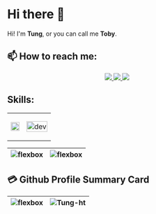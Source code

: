 # Hi there 👋
Hi! I'm **Tung**, or you can call me **Toby**.<br>
<!-- A computer science engineer from [HANOI University of Science and Technology](https://en.hust.edu.vn/) - Vietnam -->
## 📫 How to reach me:

<p align="center">
  <a href="https://www.facebook.com/tung.hoangtho" alt="Facebook">
    <img src="https://img.icons8.com/fluent/48/000000/facebook-new.png" target="_blank" />
  </a>
  <a href="https://github.com/Tung-ht" alt="Github">
    <img src="https://img.icons8.com/fluent/48/000000/github.png"/>
  </a> 
  <a href="mailto:tunght.100700@gmail.com" alt="Email">
    <img src="https://img.icons8.com/fluent/48/000000/mailing.png"/>
  </a>
</p>

## Skills:
<p align="center">

</p>

<table style="width:100%;">
  <tr>
    <td>
      <img src="https://github-readme-stats.vercel.app/api/top-langs/?username=Tung-ht&bg_color=FFFFFF00&text_color=179fa3&layout=compact&hide=CSS&langs_count=10&custom_title=Most-Used-Languages%" alt="" width="100%"/>
    </td>
    <td>
      <p align="center"> 
        <img src="https://cdn.dribbble.com/users/1059583/screenshots/4171367/coding-freak.gif" alt="dev" width="100%"/>
      </p>
    </td>
  </tr>
</table>

| <img src="https://github-readme-stats.vercel.app/api?username=Tung-ht&show_icons=true&theme=buefy" alt="flexbox" />  | <img src="https://github-readme-stats.vercel.app/api/top-langs/?username=Tung-ht&layout=compact&hide=html&theme=buefy" alt="flexbox" /> |
| ------------- | ------------- |

## 💳 Github Profile Summary Card
| <img src="https://github-profile-summary-cards.vercel.app/api/cards/profile-details?username=Tung-ht&theme=vue" alt="flexbox" />  | <img src="https://github-readme-streak-stats.herokuapp.com/?user=Tung-ht&" alt="Tung-ht" alt="flexbox" /> |
| ------------- | ------------- |

<!--
**Tung-ht/Tung-ht** is a ✨ _special_ ✨ repository because its `README.md` (this file) appears on your GitHub profile.

Here are some ideas to get you started:

- 🔭 I’m currently working on ...
- 🌱 I’m currently learning ...
- 👯 I’m looking to collaborate on ...
- 🤔 I’m looking for help with ...
- 💬 Ask me about ...
- 📫 How to reach me: ...
- 😄 Pronouns: ...
- ⚡ Fun fact: ...
-->
